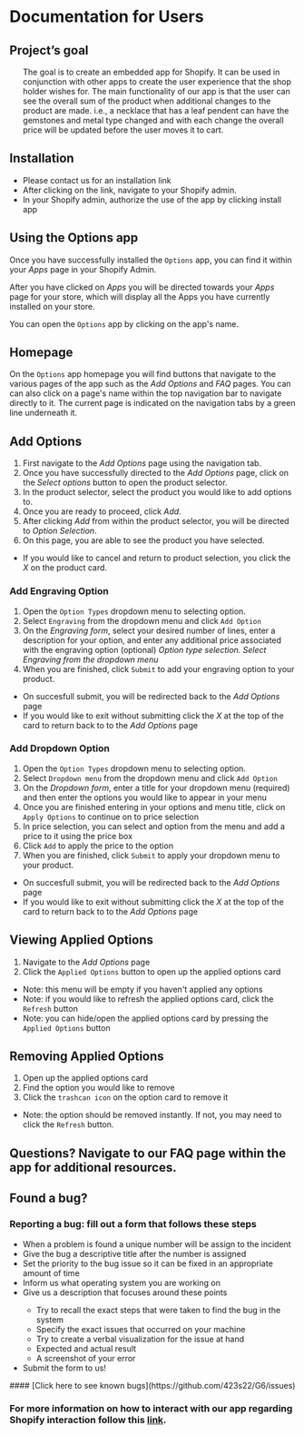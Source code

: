 <h1> Documentation for Users </h1>
<h2> Project’s goal </h2>

<ul> The goal is to create an embedded app for Shopify. 
It can be used in conjunction with other apps to create the user 
experience that the shop holder wishes for. The main functionality 
of our app is that the user can see the overall sum of the product 
when additional changes to the product are made. i.e., a necklace 
that has a leaf pendent can have the gemstones and metal type changed
and with each change the overall price will be updated before the user 
moves it to cart. </ul>

<h2> Installation </h2>
<ul>
  <li>Please contact us for an installation link</li>
  <li> After clicking on the link, navigate to your Shopify admin. </li> 
  <li> In your Shopify admin, authorize the use of the app by clicking install app </li> 
</ul> 
   
## Using the Options app

Once you have successfully installed the `Options` app, you can find it within your *Apps* page in your Shopify Admin. 

After you have clicked on *Apps* you will be directed towards your *Apps* page for your store, which will display all the Apps you have currently installed on your store. 
        
You can open the `Options` app by clicking on the app's name. 

## Homepage 
On the `Options` app homepage you will find buttons that navigate to the various pages of the app such as the *Add Options* and *FAQ* pages. You can can also click on a page's name within the top navigation bar to navigate directly to it. The current page is indicated on the navigation tabs by a green line underneath it.

## Add Options

1. First navigate to the *Add Options* page using the navigation tab. 
2. Once you have successfully directed to the *Add Options* page, click on the *Select options* button to open the product selector. 
3. In the product selector, select the product you would like to add options to. 
4. Once you are ready to proceed, click *Add*.
5. After clicking *Add* from within the product selector, you will be directed to *Option Selection*. 
6. On this page, you are able to see the product you have selected. 
* If you would like to cancel and return to product selection, you click the *X* on the product card. 

### Add Engraving Option
1. Open the `Option Types` dropdown menu to selecting option.
2. Select `Engraving` from the dropdown menu and click `Add Option`
3. On the *Engraving form*, select your desired number of lines, enter a description for your option, and enter any additional price associated with the engraving option (optional)
*Option type selection. Select Engraving from the dropdown menu*
4. When you are finished, click `Submit` to add your engraving option to your product.
* On succesfull submit, you will be redirected back to the *Add Options* page
* If you would like to exit without submitting click the *X* at the top of the card to return back to to the *Add Options* page

### Add Dropdown Option
1. Open the `Option Types` dropdown menu to selecting option.
2. Select `Dropdown menu` from the dropdown menu and click `Add Option`
3. On the *Dropdown form*, enter a title for your dropdown menu (required) and then enter the options you would like to appear in your menu 
4. Once you are finished entering in your options and menu title, click on `Apply Options` to continue on to price selection
5. In price selection, you can select and option from the menu and add a price to it using the price box
6. Click `Add` to apply the price to the option
7. When you are finished, click `Submit` to apply your dropdown menu to your product.
* On succesfull submit, you will be redirected back to the *Add Options* page
* If you would like to exit without submitting click the *X* at the top of the card to return back to to the *Add Options* page

## Viewing Applied Options
1. Navigate to the *Add Options* page
2. Click the `Applied Options` button to open up the applied options card
* Note: this menu will be empty if you haven't applied any options
* Note: if you would like to refresh the applied options card, click the `Refresh` button
* Note: you can hide/open the applied options card by pressing the `Applied Options` button 

## Removing Applied Options
1. Open up the applied options card
2. Find the option you would like to remove
3. Click the `trashcan icon` on the option card to remove it
* Note: the option should be removed instantly. If not, you may need to click the `Refresh` button.

## Questions? Navigate to our FAQ page within the app for additional resources.        

<h2> Found a bug? </h2>
      <h3>  Reporting a bug: fill out a form that follows these steps </h3>
      <ul>
      <li>	When a problem is found a unique number will be assign to the incident </li>
      <li> Give the bug a descriptive title after the number is assigned </li>
      <li>	Set the priority to the bug issue so it can be fixed in an appropriate amount of time </li>
      <li>	Inform us what operating system you are working on </li>
      <li> 	 Give us a description that focuses around these points </li> <ul>
      <li> Try to recall the exact steps that were taken to find the bug in the system </li>
      <li> Specify the exact issues that occurred on your machine </li>
      <li> Try to create a verbal visualization for the issue at hand </li>
      <li> Expected and actual result </li>
      <li> A screenshot of your error </li> </ul>
      <li> Submit the form to us! </li> 
  </ul>
  #### [Click here to see known bugs](https://github.com/423s22/G6/issues) 
<h3> For more information on how to interact with our app regarding Shopify interaction follow this <a href="https://help.shopify.com/en/manual/apps/working-with-apps">link</a>. </h3>

